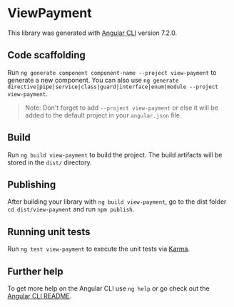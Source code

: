 # ViewPayment

This library was generated with [Angular CLI](https://github.com/angular/angular-cli) version 7.2.0.

## Code scaffolding

Run `ng generate component component-name --project view-payment` to generate a new component. You can also use `ng generate directive|pipe|service|class|guard|interface|enum|module --project view-payment`.
> Note: Don't forget to add `--project view-payment` or else it will be added to the default project in your `angular.json` file. 

## Build

Run `ng build view-payment` to build the project. The build artifacts will be stored in the `dist/` directory.

## Publishing

After building your library with `ng build view-payment`, go to the dist folder `cd dist/view-payment` and run `npm publish`.

## Running unit tests

Run `ng test view-payment` to execute the unit tests via [Karma](https://karma-runner.github.io).

## Further help

To get more help on the Angular CLI use `ng help` or go check out the [Angular CLI README](https://github.com/angular/angular-cli/blob/master/README.md).

